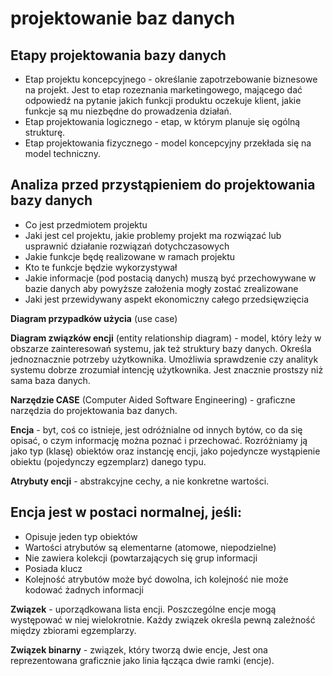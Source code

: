 # projektowanie baz danych

## Etapy projektowania bazy danych

- Etap projektu koncepcyjnego - określanie zapotrzebowanie biznesowe na projekt. Jest to etap rozeznania marketingowego, mającego dać odpowiedź na pytanie jakich funkcji produktu oczekuje klient, jakie funkcje są mu niezbędne do prowadzenia działań.
- Etap projektowania logicznego - etap, w którym planuje się ogólną strukturę.
- Etap projektowania fizycznego - model koncepcyjny przekłada się na model techniczny.

## Analiza przed przystąpieniem do projektowania bazy danych

- Co jest przedmiotem projektu
- Jaki jest cel projektu, jakie problemy projekt ma rozwiązać lub usprawnić działanie rozwiązań dotychczasowych
- Jakie funkcje będę realizowane w ramach projektu
- Kto te funkcje będzie wykorzystywał
- Jakie informacje (pod postacią danych) muszą być przechowywane w bazie danych aby powyższe założenia mogły zostać zrealizowane
- Jaki jest przewidywany aspekt ekonomiczny całego przedsięwzięcia

**Diagram przypadków użycia** (use case)

**Diagram związków encji** (entity relationship diagram) - model, który leży w obszarze zainteresowań systemu, jak też struktury bazy danych. Określa jednoznacznie potrzeby użytkownika. Umożliwia sprawdzenie czy analityk systemu dobrze zrozumiał intencję użytkownika. Jest znacznie prostszy niż sama baza danych.

**Narzędzie CASE** (Computer Aided Software Engineering) - graficzne narzędzia do projektowania baz danych.

**Encja** - byt, coś co istnieje, jest odróżnialne od innych bytów, co da się opisać, o czym informację można poznać i przechować. Rozróżniamy ją jako typ (klasę) obiektów oraz instancję encji, jako pojedyncze wystąpienie obiektu (pojedynczy egzemplarz) danego typu.

**Atrybuty encji** - abstrakcyjne cechy, a nie konkretne wartości.

## Encja jest w postaci normalnej, jeśli:
- Opisuje jeden typ obiektów
- Wartości atrybutów są elementarne (atomowe, niepodzielne)
- Nie zawiera kolekcji (powtarzających się grup informacji
- Posiada klucz
- Kolejność atrybutów może być dowolna, ich kolejność nie może kodować żadnych informacji

**Związek** - uporządkowana lista encji. Poszczególne encje mogą występować w niej wielokrotnie. Każdy związek określa pewną zależność między zbiorami egzemplarzy. 

**Związek binarny** - związek, który tworzą dwie encje, Jest ona reprezentowana graficznie jako linia łącząca dwie ramki (encje).
